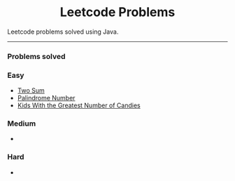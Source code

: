 <h1 align="center">
  Leetcode Problems
</h1>

<p>
  Leetcode problems solved using Java.
</p>

<hr>
<h3>Problems solved</h3>

<h3>Easy</h3>

<ul>
    <li><a href="https://github.com/douglasbello/leetcode/blob/master/src/main/java/com/douglasbello/ms/easy/twosum/TwoSum.java">Two Sum</a></li>
    <li><a href="https://github.com/douglasbello/leetcode/blob/master/src/main/java/com/douglasbello/ms/easy/palindrome/Palindrome.java">Palindrome Number</a></li>
    <li><a href="https://github.com/douglasbello/leetcode/blob/master/src/main/java/com/douglasbello/ms/easy/numberofcandies/NumberOfCandies.java">Kids With the Greatest Number of Candies</a></li>
</ul>

<h3>Medium</h3>
<ul>
    <li></li>
</ul>

<h3>Hard</h3>
<ul>
    <li></li>
</ul>
